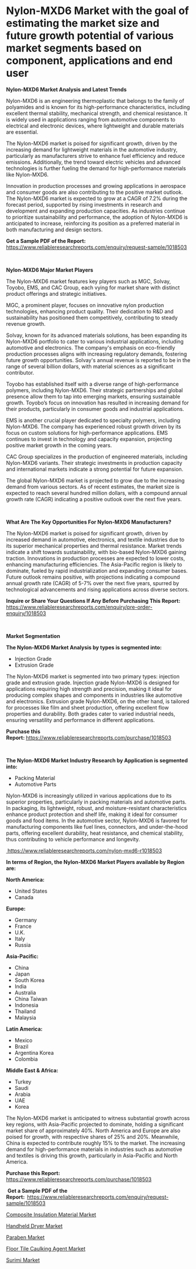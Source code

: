 <p><h1>Nylon-MXD6 Market with the goal of estimating the market size and future growth potential of various market segments based on component, applications and end user</h1></p><p><strong>Nylon-MXD6 Market Analysis and Latest Trends</strong></p>
<p><p>Nylon-MXD6 is an engineering thermoplastic that belongs to the family of polyamides and is known for its high-performance characteristics, including excellent thermal stability, mechanical strength, and chemical resistance. It is widely used in applications ranging from automotive components to electrical and electronic devices, where lightweight and durable materials are essential.</p><p>The Nylon-MXD6 market is poised for significant growth, driven by the increasing demand for lightweight materials in the automotive industry, particularly as manufacturers strive to enhance fuel efficiency and reduce emissions. Additionally, the trend toward electric vehicles and advanced technologies is further fueling the demand for high-performance materials like Nylon-MXD6.</p><p>Innovation in production processes and growing applications in aerospace and consumer goods are also contributing to the positive market outlook. The Nylon-MXD6 market is expected to grow at a CAGR of 7.2% during the forecast period, supported by rising investments in research and development and expanding production capacities. As industries continue to prioritize sustainability and performance, the adoption of Nylon-MXD6 is anticipated to increase, reinforcing its position as a preferred material in both manufacturing and design sectors.</p></p>
<p><strong>Get a Sample PDF of the Report:&nbsp;</strong> <a href="https://www.reliableresearchreports.com/enquiry/request-sample/1018503?utm_campaign=1581&utm_medium=2&utm_source=Github&utm_content=ia&utm_term=04122024&utm_id=nylon-mxd6">https://www.reliableresearchreports.com/enquiry/request-sample/1018503</a></p>
<p>&nbsp;</p>
<p><strong>Nylon-MXD6 Major Market Players</strong></p>
<p><p>The Nylon-MXD6 market features key players such as MGC, Solvay, Toyobo, EMS, and CAC Group, each vying for market share with distinct product offerings and strategic initiatives.</p><p>MGC, a prominent player, focuses on innovative nylon production technologies, enhancing product quality. Their dedication to R&D and sustainability has positioned them competitively, contributing to steady revenue growth.</p><p>Solvay, known for its advanced materials solutions, has been expanding its Nylon-MXD6 portfolio to cater to various industrial applications, including automotive and electronics. The company's emphasis on eco-friendly production processes aligns with increasing regulatory demands, fostering future growth opportunities. Solvay's annual revenue is reported to be in the range of several billion dollars, with material sciences as a significant contributor.</p><p>Toyobo has established itself with a diverse range of high-performance polymers, including Nylon-MXD6. Their strategic partnerships and global presence allow them to tap into emerging markets, ensuring sustainable growth. Toyobo’s focus on innovation has resulted in increasing demand for their products, particularly in consumer goods and industrial applications.</p><p>EMS is another crucial player dedicated to specialty polymers, including Nylon-MXD6. The company has experienced robust growth driven by its focus on custom solutions for high-performance applications. EMS continues to invest in technology and capacity expansion, projecting positive market growth in the coming years.</p><p>CAC Group specializes in the production of engineered materials, including Nylon-MXD6 variants. Their strategic investments in production capacity and international markets indicate a strong potential for future expansion.</p><p>The global Nylon-MXD6 market is projected to grow due to the increasing demand from various sectors. As of recent estimates, the market size is expected to reach several hundred million dollars, with a compound annual growth rate (CAGR) indicating a positive outlook over the next five years.</p></p>
<p>&nbsp;</p>
<p><strong>What Are The Key Opportunities For Nylon-MXD6 Manufacturers?</strong></p>
<p><p>The Nylon-MXD6 market is poised for significant growth, driven by increased demand in automotive, electronics, and textile industries due to its superior mechanical properties and thermal resistance. Market trends indicate a shift towards sustainability, with bio-based Nylon-MXD6 gaining traction. Innovations in production processes are expected to lower costs, enhancing manufacturing efficiencies. The Asia-Pacific region is likely to dominate, fueled by rapid industrialization and expanding consumer bases. Future outlook remains positive, with projections indicating a compound annual growth rate (CAGR) of 5-7% over the next five years, spurred by technological advancements and rising applications across diverse sectors.</p></p>
<p><strong>Inquire or Share Your Questions If Any Before Purchasing This Report:</strong> <a href="https://www.reliableresearchreports.com/enquiry/pre-order-enquiry/1018503?utm_campaign=1581&utm_medium=2&utm_source=Github&utm_content=ia&utm_term=04122024&utm_id=nylon-mxd6">https://www.reliableresearchreports.com/enquiry/pre-order-enquiry/1018503</a></p>
<p>&nbsp;</p>
<p><strong>Market Segmentation</strong></p>
<p><strong>The Nylon-MXD6 Market Analysis by types is segmented into:</strong></p>
<p><ul><li>Injection Grade</li><li>Extrusion Grade</li></ul></p>
<p><p>The Nylon-MXD6 market is segmented into two primary types: injection grade and extrusion grade. Injection grade Nylon-MXD6 is designed for applications requiring high strength and precision, making it ideal for producing complex shapes and components in industries like automotive and electronics. Extrusion grade Nylon-MXD6, on the other hand, is tailored for processes like film and sheet production, offering excellent flow properties and durability. Both grades cater to varied industrial needs, ensuring versatility and performance in different applications.</p></p>
<p><strong>Purchase this Report:&nbsp;</strong><a href="https://www.reliableresearchreports.com/purchase/1018503?utm_campaign=1581&utm_medium=2&utm_source=Github&utm_content=ia&utm_term=04122024&utm_id=nylon-mxd6">https://www.reliableresearchreports.com/purchase/1018503</a></p>
<p>&nbsp;</p>
<p><strong>The Nylon-MXD6 Market Industry Research by Application is segmented into:</strong></p>
<p><ul><li>Packing Material</li><li>Automotive Parts</li></ul></p>
<p><p>Nylon-MXD6 is increasingly utilized in various applications due to its superior properties, particularly in packing materials and automotive parts. In packaging, its lightweight, robust, and moisture-resistant characteristics enhance product protection and shelf life, making it ideal for consumer goods and food items. In the automotive sector, Nylon-MXD6 is favored for manufacturing components like fuel lines, connectors, and under-the-hood parts, offering excellent durability, heat resistance, and chemical stability, thus contributing to vehicle performance and longevity.</p></p>
<p><a href="https://www.reliableresearchreports.com/nylon-mxd6-r1018503?utm_campaign=1581&utm_medium=2&utm_source=Github&utm_content=ia&utm_term=04122024&utm_id=nylon-mxd6">&nbsp;https://www.reliableresearchreports.com/nylon-mxd6-r1018503</a></p>
<p><strong>In terms of Region, the Nylon-MXD6 Market Players available by Region are:</strong></p>
<p>
    <p> <strong> North America: </strong>
        <ul>
            <li>United States</li>
            <li>Canada</li>
        </ul>
        </p> 
    <p> <strong> Europe: </strong>
        <ul>
            <li>Germany</li>
            <li>France</li>
            <li>U.K.</li>
            <li>Italy</li>
            <li>Russia</li>
        </ul>
        </p> 
    <p> <strong> Asia-Pacific: </strong>
        <ul>
            <li>China</li>
            <li>Japan</li>
            <li>South Korea</li>
            <li>India</li>
            <li>Australia</li>
            <li>China Taiwan</li>
            <li>Indonesia</li>
            <li>Thailand</li>
            <li>Malaysia</li>
        </ul>
        </p> 
    <p> <strong> Latin America: </strong>
        <ul>
            <li>Mexico</li>
            <li>Brazil</li>
            <li>Argentina Korea</li>
            <li>Colombia</li>
        </ul>
        </p> 
    <p> <strong> Middle East & Africa: </strong>
        <ul>
            <li>Turkey</li>
            <li>Saudi</li>
            <li>Arabia</li>
            <li>UAE</li>
            <li>Korea</li>
        </ul>
    </p>
    </p>
<p><p>The Nylon-MXD6 market is anticipated to witness substantial growth across key regions, with Asia-Pacific projected to dominate, holding a significant market share of approximately 40%. North America and Europe are also poised for growth, with respective shares of 25% and 20%. Meanwhile, China is expected to contribute roughly 15% to the market. The increasing demand for high-performance materials in industries such as automotive and textiles is driving this growth, particularly in Asia-Pacific and North America.</p></p>
<p><strong>Purchase this Report: </strong><a href="https://www.reliableresearchreports.com/purchase/1018503?utm_campaign=1581&utm_medium=2&utm_source=Github&utm_content=ia&utm_term=04122024&utm_id=nylon-mxd6">https://www.reliableresearchreports.com/purchase/1018503</a></p>
<p>&nbsp;<strong>Get a Sample PDF of the Report:&nbsp;&nbsp;</strong><a href="https://www.reliableresearchreports.com/enquiry/request-sample/1018503?utm_campaign=1581&utm_medium=2&utm_source=Github&utm_content=ia&utm_term=04122024&utm_id=nylon-mxd6">https://www.reliableresearchreports.com/enquiry/request-sample/1018503</a></p>
<p><strong></strong></p>
<p><p><a href="https://www.linkedin.com/pulse/composite-insulation-material-market-expansion-from-2024-nsabe?utm_campaign=1581&utm_medium=2&utm_source=Github&utm_content=ia&utm_term=04122024&utm_id=nylon-mxd6">Composite Insulation Material Market</a></p><p><a href="https://issuu.com/reportprime-2/docs/handheld-dryer-market-size-2030.pptx?utm_campaign=1581&utm_medium=2&utm_source=Github&utm_content=ia&utm_term=04122024&utm_id=nylon-mxd6">Handheld Dryer Market</a></p><p><a href="https://www.linkedin.com/pulse/paraben-market-analysis-new-trends-size-growth-expected-cagr-wfwse?utm_campaign=1581&utm_medium=2&utm_source=Github&utm_content=ia&utm_term=04122024&utm_id=nylon-mxd6">Paraben Market</a></p><p><a href="https://issuu.com/reportprime-2/docs/floor-tile-caulking-agent-market-size-2030.pptx?utm_campaign=1581&utm_medium=2&utm_source=Github&utm_content=ia&utm_term=04122024&utm_id=nylon-mxd6">Floor Tile Caulking Agent Market</a></p><p><a href="https://www.linkedin.com/pulse/robust-growth-anticipated-surimi-market-cagr-78-from-2024-pmhsf?utm_campaign=1581&utm_medium=2&utm_source=Github&utm_content=ia&utm_term=04122024&utm_id=nylon-mxd6">Surimi Market</a></p></p>